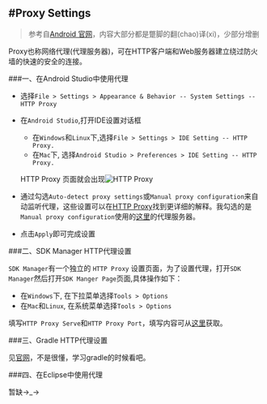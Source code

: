 #Proxy Settings
---
>参考自[Android 官网](https://developer.android.com/tools/studio/studio-config.html#proxy)，内容大部分都是蹩脚的翻(chao)译(xi)，少部分增删

Proxy也称网络代理(代理服务器)，可在HTTP客户端和Web服务器建立绕过防火墙的快速的安全的连接。

###一、在Android Studio中使用代理

- 选择`File > Settings > Appearance & Behavior -- System Settings -- HTTP Proxy`
- 在`Android Studio`,打开IDE设置对话框
	- 在`Windows`和`Linux`下,选择`File > Settings > IDE Setting -- HTTP Proxy.`
	- 在`Mac`下, 选择`Android Studio > Preferences > IDE Setting -- HTTP Proxy.`
	
	HTTP Proxy 页面就会出现![HTTP Proxy](https://raw.githubusercontent.com/zhouchaoyuan/ThePlanForMe/master/M3-M4/W1/HTTP_Proxy.png)
- 通过勾选`Auto-detect proxy settings`或`Manual proxy configuration`来自动监听代理，这些设置可以在[HTTP Proxy](https://www.jetbrains.com/idea/help/http-proxy.html)找到更详细的解释。我勾选的是`Manual proxy configuration`使用的[这里](http://www.androiddevtools.cn/)的代理服务器。
- 点击`Apply`即可完成设置

###二、SDK Manager HTTP代理设置

`SDK Manager`有一个独立的 `HTTP Proxy` 设置页面，为了设置代理，打开`SDK Manager`然后打开`SDK Manger Page`页面,具体操作如下：

- 在`Windows`下, 在下拉菜单选择`Tools > Options`
- 在`Mac`和`Linux`, 在系统菜单选择`Tools > Options`

填写`HTTP Proxy Serve`和`HTTP Proxy Port`，填写内容可从[这里](http://www.androiddevtools.cn/)获取。

###三、Gradle HTTP代理设置

见[官网](https://developer.android.com/tools/studio/studio-config.html#proxy)，不是很懂，学习gradle的时候看吧。

###四、在Eclipse中使用代理

暂缺→_→